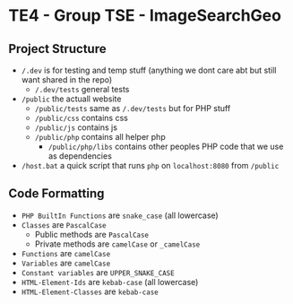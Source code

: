 # TE4 - Group TSE - ImageSearchGeo


## Project Structure
- `/.dev` is for testing and temp stuff (anything we dont care abt but still want shared in the repo)
    - `/.dev/tests` general tests
- `/public` the actuall website
    - `/public/tests` same as `/.dev/tests` but for PHP stuff
    - `/public/css` contains css
    - `/public/js` contains js
    - `/public/php` contains all helper php
        - `/public/php/libs` contains other peoples PHP code that we use as dependencies
- `/host.bat` a quick script that runs `php` on `localhost:8080` from `/public`


## Code Formatting
- `PHP BuiltIn Functions` are `snake_case` (all lowercase)
- `Classes` are `PascalCase`
    - Public methods are `PascalCase`
    - Private methods are `camelCase` or `_camelCase` 
- `Functions` are `camelCase`
- `Variables` are `camelCase`
- `Constant variables` are `UPPER_SNAKE_CASE`
- `HTML-Element-Ids` are `kebab-case` (all lowercase)
- `HTML-Element-Classes` are `kebab-case`